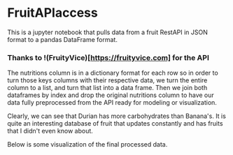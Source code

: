 # FruitAPIaccess
This is a jupyter notebook that pulls data from a fruit RestAPI in JSON format to a pandas DataFrame format.

### Thanks to !(FruityVice)[https://fruityvice.com] for the API

The nutritions column is in a dictionary format for each row so in order to turn those keys columns with their respective data, we turn the entire column to a list, and turn that list into a data frame. Then we join both dataframes by index and drop the original nutritions column to have our data fully preprocessed from the API ready for modeling or visualization.

Clearly, we can see that Durian has more carbohydrates than Banana's. It is quite an interesting database of fruit that updates constantly and has fruits that I didn't even know about.

Below is some visualization of the final processed data.


